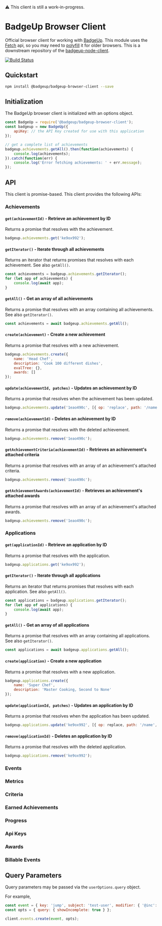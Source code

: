 :warning: This client is still a work-in-progress.

# BadgeUp Browser Client
Official browser client for working with [BadgeUp](https://www.badgeup.io/). This module uses the [Fetch](https://developer.mozilla.org/en-US/docs/Web/API/Fetch_API) api, so you may need to [polyfill](https://github.com/github/fetch) it for older browsers. This is a downstream repository of the [badgeup-node-client](https://github.com/BadgeUp/badgeup-node-client).

[![Build Status](https://travis-ci.org/BadgeUp/badgeup-node-client.svg?branch=master)](https://travis-ci.org/BadgeUp/badgeup-node-client)

## Quickstart

```sh
npm install @badgeup/badgeup-browser-client --save
```

## Initialization
The BadgeUp browser client is initialized with an options object.
```js
const BadgeUp = require('@badgeup/badgeup-browser-client');
const badgeup = new BadgeUp({
    apiKey: // the API Key created for use with this application
});

// get a complete list of achievements
badgeup.achievements.getAll().then(function(achievements) {
    console.log(achievements);
}).catch(function(err) {
    console.log('Error fetching achievements: ' + err.message);
});
```

## API

This client is promise-based. This client provides the following APIs:

### Achievements

#### `get(achievementId)` - Retrieve an achievement by ID
Returns a promise that resolves with the achievement.

```js
badgeup.achievements.get('ke9ox992');
```

#### `getIterator()` - Iterate through all achievements
Returns an iterator that returns promises that resolves with each achievement. See also `getAll()`.

```js
const achievements = badgeup.achievements.getIterator();
for (let app of achievements) {
    console.log(await app);
}
```

#### `getAll()` - Get an array of all achievements
Returns a promise that resolves with an array containing all achievements. See also `getIterator()`.

```js
const achievements = await badgeup.achievements.getAll();
```

#### `create(achievement)` - Create a new achievement
Returns a promise that resolves with a new achievement.

```js
badgeup.achievements.create({
    name: 'Head Chef',
    description: 'Cook 100 different dishes',
    evalTree: {},
    awards: []
});
```

#### `update(achievementId, patches)` - Updates an achievement by ID
Returns a promise that resolves when the achievement has been updated.
```js
badgeup.achievements.update('1eao490c', [{ op: 'replace', path: '/name', value: 'Super Chef' }]);
```

#### `remove(achievementId)` - Deletes an achievement by ID
Returns a promise that resolves with the deleted achievement.
```js
badgeup.achievements.remove('1eao490c');
```

#### `getAchievementCriteria(achievementId)` - Retrieves an achievement's attached criteria
Returns a promise that resolves with an array of an achievement's attached criteria.
```js
badgeup.achievements.remove('1eao490c');
```

#### `getAchievementAwards(achievementId)` - Retrieves an achievement's attached awards
Returns a promise that resolves with an array of an achievement's attached awards.
```js
badgeup.achievements.remove('1eao490c');
```


### Applications

#### `get(applicationId)` - Retrieve an application by ID
Returns a promise that resolves with the application.

```js
badgeup.applications.get('ke9ox992');
```

#### `getIterator()` - Iterate through all applications
Returns an iterator that returns promises that resolves with each application. See also `getAll()`.

```js
const applications = badgeup.applications.getIterator();
for (let app of applications) {
    console.log(await app);
}
```

#### `getAll()` - Get an array of all applications
Returns a promise that resolves with an array containing all applications. See also `getIterator()`.

```js
const applications = await badgeup.applications.getAll();
```

#### `create(application)` - Create a new application
Returns a promise that resolves with a new application.

```js
badgeup.applications.create({
    name: 'Super Chef',
    description: 'Master Cooking, Second to None'
});
```

#### `update(applicationId, patches)` - Updates an application by ID
Returns a promise that resolves when the application has been updated.
```js
badgeup.applications.update('ke9ox992', [{ op: replace, path: '/name', value: 'Super Chef 2' }]);
```

#### `remove(applicationId)` - Deletes an application by ID
Returns a promise that resolves with the deleted application.
```js
badgeup.applications.remove('ke9ox992');
```

### Events

### Metrics

### Criteria

### Earned Achievements

### Progress

### Api Keys

### Awards

### Billable Events

## Query Parameters

Query parameters may be passed via the `userOptions.query` object.

For example,
```js
const event = { key: 'jump', subject: 'test-user', modifier: { '@inc': 1 } };
const opts = { query: { showIncomplete: true } };

client.events.create(event, opts);
```
